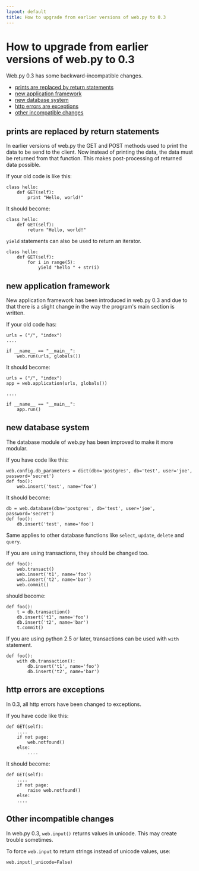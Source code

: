 ```yaml
---
layout: default
title: How to upgrade from earlier versions of web.py to 0.3
---
```


# How to upgrade from earlier versions of web.py to 0.3

Web.py 0.3 has some backward-incompatible changes. 

* [prints are replaced by return statements](#return)
* [new application framework](#app)
* [new database system](#db)
* [http errors are exceptions](#exceptions)
* [other incompatible changes](#others)

<h2 id="return">prints are replaced by return statements</h2>

In earlier versions of web.py the GET and POST methods used to print the data to be send to the client. Now instead of printing the data, the data must be returned from that function. This makes post-processing of returned data possible.

If your old code is like this:

    class hello:
        def GET(self):
            print "Hello, world!"

It should become:

    class hello:
        def GET(self):
            return "Hello, world!"

`yield` statements can also be used to return an iterator.

    class hello:
        def GET(self):
            for i in range(5):
                yield "hello " + str(i)

## new application framework

New application framework has been introduced in web.py 0.3 and due to that there is a slight change in the way the program's main section is written.

If your old code has:

    urls = ("/", "index")
    ....

    if __name__ == "__main__":
        web.run(urls, globals())

It should become:

    urls = ("/", "index")
    app = web.application(urls, globals())

    ....

    if __name__ == "__main__":
        app.run()

<h2 id="db">new database system</h2>

The database module of web.py has been improved to make it more modular.

If you have code like this:

    web.config.db_parameters = dict(dbn='postgres', db='test', user='joe', password='secret')
    def foo():
        web.insert('test', name='foo')

It should become:

    db = web.database(dbn='postgres', db='test', user='joe', password='secret')
    def foo():
        db.insert('test', name='foo')

Same applies to other database functions like `select`, `update`, `delete` and `query`.

If you are using transactions, they should be changed too.

    def foo():
        web.transact()
        web.insert('t1', name='foo')
        web.insert('t2', name='bar')
        web.commit()

should become:

    def foo():
        t = db.transaction()
        db.insert('t1', name='foo')
        db.insert('t2', name='bar')
        t.commit()

If you are using python 2.5 or later, transactions can be used with `with` statement.

    def foo():
        with db.transaction():
		    db.insert('t1', name='foo')
		    db.insert('t2', name='bar')
            
<h2 id="exceptions">http errors are exceptions</h2>

In 0.3, all http errors have been changed to exceptions.

If you have code like this:

    def GET(self):
        ....
        if not page:
            web.notfound()
        else:
            ....

It should become:

    def GET(self):
        ....
        if not page:
            raise web.notfound()
        else:
	    ....

<h2 id="others">Other incompatible changes</h2>

In web.py 0.3, `web.input()` returns values in unicode. This may create trouble sometimes.

To force `web.input` to return strings instead of unicode values, use:

    web.input(_unicode=False)